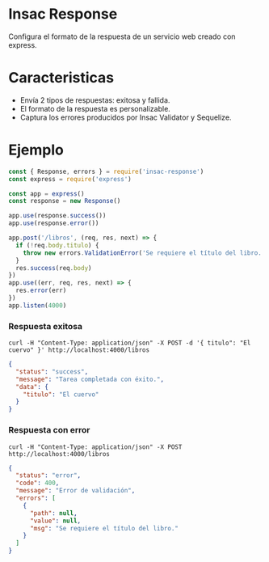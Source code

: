 # Insac Response
Configura el formato de la respuesta de un servicio web creado con express.

# Caracteristicas
- Envía 2 tipos de respuestas: exitosa y fallida.
- El formato de la respuesta es personalizable.
- Captura los errores producidos por Insac Validator y Sequelize.

# Ejemplo
``` js
const { Response, errors } = require('insac-response')
const express = require('express')

const app = express()
const response = new Response()

app.use(response.success())
app.use(response.error())

app.post('/libros', (req, res, next) => {
  if (!req.body.titulo) {
    throw new errors.ValidationError('Se requiere el título del libro.')
  }
  res.success(req.body)
})
app.use((err, req, res, next) => {
  res.error(err)
})
app.listen(4000)
```

### Respuesta exitosa
`curl -H "Content-Type: application/json" -X POST -d '{ titulo": "El cuervo" }' http://localhost:4000/libros`
``` json
{
  "status": "success",
  "message": "Tarea completada con éxito.",
  "data": {
    "titulo": "El cuervo"
  }
}
```

### Respuesta con error
`curl -H "Content-Type: application/json" -X POST http://localhost:4000/libros`
``` json
{
  "status": "error",
  "code": 400,
  "message": "Error de validación",
  "errors": [
    {
      "path": null,
      "value": null,
      "msg": "Se requiere el título del libro."
    }
  ]
}
```
